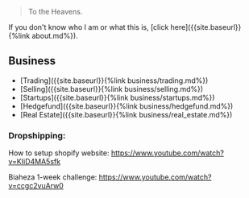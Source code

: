 > To the Heavens.

If you don't know who I am or what this is, [click here]({{site.baseurl}}{%link about.md%}).

<!-- ## [Education]({{site.baseurl}}{%link education/education_index.md%})

Notes on how education should be in the world and how to reform schools.

- Thoughts
- Ideas
- Purpose of Education
- What should a school teach?
- Math
- Data -->

## Business

- [Trading]({{site.baseurl}}{%link business/trading.md%})
- [Selling]({{site.baseurl}}{%link business/selling.md%})
- [Startups]({{site.baseurl}}{%link business/startups.md%})
- [Hedgefund]({{site.baseurl}}{%link business/hedgefund.md%})
- [Real Estate]({{site.baseurl}}{%link business/real_estate.md%})

### Dropshipping:

How to setup shopify website: 
https://www.youtube.com/watch?v=KIiD4MA5sfk

Biaheza 1-week challenge: 
https://www.youtube.com/watch?v=ccgc2vuArw0


